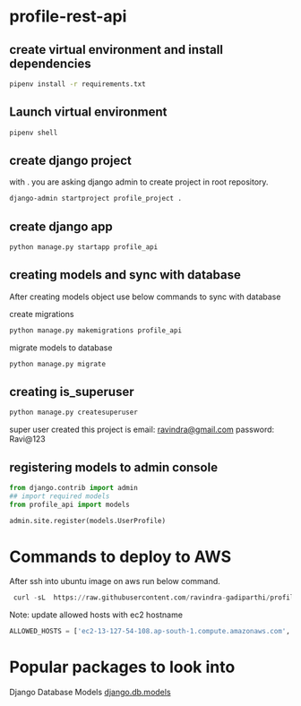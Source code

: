 # profile-rest-api

## create virtual environment and install dependencies

```bash
pipenv install -r requirements.txt
```

## Launch virtual environment

```bash
pipenv shell
```

## create django project

with . you are asking django admin to create project in root repository.

```bash
django-admin startproject profile_project .
```

## create django app

```bash
python manage.py startapp profile_api
```

## creating models and sync with database

After creating models object use below commands to sync with database

create migrations

```bash
python manage.py makemigrations profile_api 
```

migrate models to database

```bash
python manage.py migrate
```

## creating is_superuser

```bash
python manage.py createsuperuser
```
super user created this project is
email: ravindra@gmail.com
password: Ravi@123
## registering models to admin console

``` python
from django.contrib import admin
## import required models
from profile_api import models

admin.site.register(models.UserProfile)
```



# Commands to deploy to AWS

After ssh into ubuntu image on aws run below command.

```python
 curl -sL  https://raw.githubusercontent.com/ravindra-gadiparthi/profile-rest-api/main/deploy/setup.sh  | sudo bash -
```

Note: update allowed hosts with ec2 hostname

```python
ALLOWED_HOSTS = ['ec2-13-127-54-108.ap-south-1.compute.amazonaws.com', 'localhost']
```

# Popular packages to look into 

Django Database Models [django.db.models](https://docs.djangoproject.com/en/3.1/topics/db/models/)


